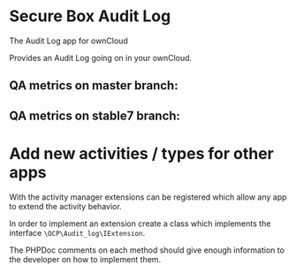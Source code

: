 # Secure Box Audit Log

The Audit Log app for ownCloud

Provides an Audit Log
going on in your ownCloud.

## QA metrics on master branch:


## QA metrics on stable7 branch:


# Add new activities / types for other apps

With the activity manager extensions can be registered which allow any app to extend the activity behavior.

In order to implement an extension create a class which implements the interface `\OCP\Audit_log\IExtension`.

The PHPDoc comments on each method should give enough information to the developer on how to implement them.
